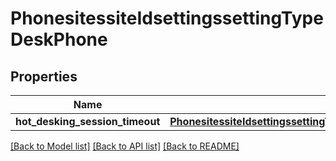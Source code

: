 # PhonesitessiteIdsettingssettingTypeDeskPhone

## Properties
Name | Type | Description | Notes
------------ | ------------- | ------------- | -------------
**hot_desking_session_timeout** | [**PhonesitessiteIdsettingssettingTypeDeskPhoneHotDeskingSessionTimeout**](PhonesitessiteIdsettingssettingTypeDeskPhoneHotDeskingSessionTimeout.md) |  | [optional] 

[[Back to Model list]](../README.md#documentation-for-models) [[Back to API list]](../README.md#documentation-for-api-endpoints) [[Back to README]](../README.md)

